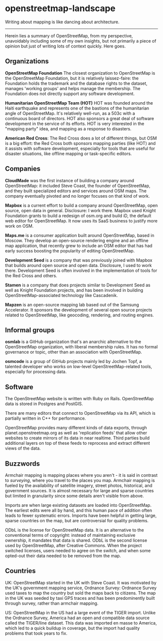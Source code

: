 # openstreetmap-landscape

Writing about mapping is like dancing about architecture.

---

Herein lies a summary of OpenStreetMap, from my perspective, unavoidably including some of my own insights, but not primarily a piece of opinion but just of writing lots of context quickly. Here goes.

## Organizations

**OpenStreetMap Foundation** The closest organization to OpenStreetMap is the OpenStreetMap Foundation, but it is relatively laissez-faire: the Foundation holds the trademark and the database rights to the dataset, manages 'working groups' and helps manage the membership. The Foundation does not directly support any software development.

**Humanitarian OpenStreetMap Team (HOT)** HOT was founded around the Haiti earthquake and represents one of the bastions of the humanitarian angle of OpenStreetMap. It's relatively well-run, as a 503c with a continuous board of directors. HOT also sponsors a great deal of software development in the service of its efforts. HOT is very interested in the "mapping party" idea, and mapping as a response to disasters.

**American Red Cross**: The Red Cross does a lot of different things, but OSM is a big effort: the Red Cross both sponsors mapping parties (like HOT) and it assists with software development, especially for tools that are useful for disaster situations, like offline mapping or task-specific editors.

## Companies

**CloudMade** was the first instance of building a company around OpenStreetMap: it included Steve Coast, the founder of OpenStreetMap, and they built specialized editors and services around OSM maps. The company eventually pivoted and no longer focuses on that kind of work.

**Mapbox** is a current effort to build a company around OpenStreetMap, open source, open data in general. Disclosure: I work there. Mapbox used Knight Foundation grants to build a redesign of osm.org and build iD, the default web editor for OpenStreetMap. It now uses its SaaS business to justify more work on OSM.

**Maps.me** is a consumer application built around OpenStreetMap, based in Moscow. They develop an open-source rendering engine and an offline map application, that recently grew to include an OSM editor that has had early success boosting the popularity of editing OpenStreetMap.

**Development Seed** is a company that was previously joined with Mapbox that builds around open source and open data. Disclosure, I used to work there. Development Seed is often involved in the implementation of tools for the Red Cross and others.

**Stamen** is a company that does projects similar to Development Seed as well as Knight Foundation projects, and has been involved in building OpenStreetMap-associated technology like Cascadenik.

**Mapzen** is an open-source mapping lab based out of the Samsung Accelerator. It sponsors the development of several open source projects related to OpenStreetMap, like geocoding, rendering, and routing engines.

## Informal groups

**osmlab** is a GitHub organization that's an anarchic alternative to the OpenStreetMap organization, with liberal membership rules. It has no formal governance or topic, other than an association with OpenStreetMap.

**osmcode** is a group of GitHub projects mainly led by Jochen Topf, a talented developer who works on low-level OpenStreetMap-related tools, especially for processing data.

## Software

The OpenStreetMap website is written with Ruby on Rails. OpenStreetMap data is stored in Postgres and PostGIS.

There are many editors that connect to OpenStreetMap via its API, which is partially written in C++ for performance.

OpenStreetMap provides many different kinds of data exports, through planet.openstreetmap.org as well as 'replication feeds' that allow other websites to create mirrors of its data in near realtime. Third parties build additional layers on top of these feeds to reprocess and extract different views of the data.

## Buzzwords

Armchair mapping is mapping places where you aren't - it is said in contrast to _surveying_, where you travel to the places you map. Armchair mapping is fueled by the availability of satellite imagery, street photos, historical, and government sources. It is almost necessary for large and sparse countries but limited in granularity since some details aren't visible from above.

Imports are when large existing datasets are loaded into OpenStreetMap. The earliest edits were all by hand, and this human pace of addition often leads to fewer systematic errors. Imports have been helpful in getting large, sparse countries on the map, but are controversial for quality problems.

ODbL is the license for OpenStreetMap data. It is an alternative to the conventional terms of copyright: instead of maintaining exclusive ownership, it mandates that data is shared. ODbL is the second license used by OpenStreetMap, after Creative Commons. When the project switched licenses, users needed to agree on the switch, and when some opted-out their data needed to be removed from the map.

## Countries

UK: OpenStreetMap started in the UK with Steve Coast. It was motivated by the UK's government mapping service, Ordnance Survey: Ordnance Survey used taxes to map the country but sold the maps back to citizens. The map in the UK was seeded by taxi GPS traces and has been predominently built through survey, rather than armchair mapping.

US: OpenStreetMap in the US had a large event of the TIGER import. Unlike the Ordnance Survey, America had an open and compatible data source called the TIGER/line dataset. This data was imported en masse to America, which led to a quick buildup in coverage, but the import had quality problems that took years to fix.

